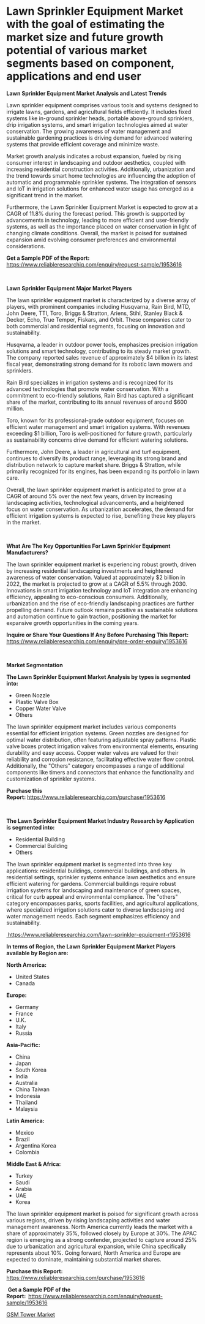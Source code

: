 <p><h1>Lawn Sprinkler Equipment Market with the goal of estimating the market size and future growth potential of various market segments based on component, applications and end user</h1></p><p><strong>Lawn Sprinkler Equipment Market Analysis and Latest Trends</strong></p>
<p><p>Lawn sprinkler equipment comprises various tools and systems designed to irrigate lawns, gardens, and agricultural fields efficiently. It includes fixed systems like in-ground sprinkler heads, portable above-ground sprinklers, drip irrigation systems, and smart irrigation technologies aimed at water conservation. The growing awareness of water management and sustainable gardening practices is driving demand for advanced watering systems that provide efficient coverage and minimize waste.</p><p>Market growth analysis indicates a robust expansion, fueled by rising consumer interest in landscaping and outdoor aesthetics, coupled with increasing residential construction activities. Additionally, urbanization and the trend towards smart home technologies are influencing the adoption of automatic and programmable sprinkler systems. The integration of sensors and IoT in irrigation solutions for enhanced water usage has emerged as a significant trend in the market.</p><p>Furthermore, the Lawn Sprinkler Equipment Market is expected to grow at a CAGR of 11.8% during the forecast period. This growth is supported by advancements in technology, leading to more efficient and user-friendly systems, as well as the importance placed on water conservation in light of changing climate conditions. Overall, the market is poised for sustained expansion amid evolving consumer preferences and environmental considerations.</p></p>
<p><strong>Get a Sample PDF of the Report:&nbsp;</strong> <a href="https://www.reliableresearchiq.com/enquiry/request-sample/1953616?utm_campaign=2309&utm_medium=2&utm_source=Github&utm_content=ia&utm_term=20022025&utm_id=lawn-sprinkler-equipment">https://www.reliableresearchiq.com/enquiry/request-sample/1953616</a></p>
<p>&nbsp;</p>
<p><strong>Lawn Sprinkler Equipment Major Market Players</strong></p>
<p><p>The lawn sprinkler equipment market is characterized by a diverse array of players, with prominent companies including Husqvarna, Rain Bird, MTD, John Deere, TTI, Toro, Briggs & Stratton, Ariens, Stihl, Stanley Black & Decker, Echo, True Temper, Fiskars, and Orbit. These companies cater to both commercial and residential segments, focusing on innovation and sustainability.</p><p>Husqvarna, a leader in outdoor power tools, emphasizes precision irrigation solutions and smart technology, contributing to its steady market growth. The company reported sales revenue of approximately $4 billion in its latest fiscal year, demonstrating strong demand for its robotic lawn mowers and sprinklers.</p><p>Rain Bird specializes in irrigation systems and is recognized for its advanced technologies that promote water conservation. With a commitment to eco-friendly solutions, Rain Bird has captured a significant share of the market, contributing to its annual revenues of around $600 million.</p><p>Toro, known for its professional-grade outdoor equipment, focuses on efficient water management and smart irrigation systems. With revenues exceeding $1 billion, Toro is well-positioned for future growth, particularly as sustainability concerns drive demand for efficient watering solutions.</p><p>Furthermore, John Deere, a leader in agricultural and turf equipment, continues to diversify its product range, leveraging its strong brand and distribution network to capture market share. Briggs & Stratton, while primarily recognized for its engines, has been expanding its portfolio in lawn care.</p><p>Overall, the lawn sprinkler equipment market is anticipated to grow at a CAGR of around 5% over the next few years, driven by increasing landscaping activities, technological advancements, and a heightened focus on water conservation. As urbanization accelerates, the demand for efficient irrigation systems is expected to rise, benefiting these key players in the market.</p></p>
<p>&nbsp;</p>
<p><strong>What Are The Key Opportunities For Lawn Sprinkler Equipment Manufacturers?</strong></p>
<p><p>The lawn sprinkler equipment market is experiencing robust growth, driven by increasing residential landscaping investments and heightened awareness of water conservation. Valued at approximately $2 billion in 2022, the market is projected to grow at a CAGR of 5.5% through 2030. Innovations in smart irrigation technology and IoT integration are enhancing efficiency, appealing to eco-conscious consumers. Additionally, urbanization and the rise of eco-friendly landscaping practices are further propelling demand. Future outlook remains positive as sustainable solutions and automation continue to gain traction, positioning the market for expansive growth opportunities in the coming years.</p></p>
<p><strong>Inquire or Share Your Questions If Any Before Purchasing This Report:</strong> <a href="https://www.reliableresearchiq.com/enquiry/pre-order-enquiry/1953616?utm_campaign=2309&utm_medium=2&utm_source=Github&utm_content=ia&utm_term=20022025&utm_id=lawn-sprinkler-equipment">https://www.reliableresearchiq.com/enquiry/pre-order-enquiry/1953616</a></p>
<p>&nbsp;</p>
<p><strong>Market Segmentation</strong></p>
<p><strong>The Lawn Sprinkler Equipment Market Analysis by types is segmented into:</strong></p>
<p><ul><li>Green Nozzle</li><li>Plastic Valve Box</li><li>Copper Water Valve</li><li>Others</li></ul></p>
<p><p>The lawn sprinkler equipment market includes various components essential for efficient irrigation systems. Green nozzles are designed for optimal water distribution, often featuring adjustable spray patterns. Plastic valve boxes protect irrigation valves from environmental elements, ensuring durability and easy access. Copper water valves are valued for their reliability and corrosion resistance, facilitating effective water flow control. Additionally, the "Others" category encompasses a range of additional components like timers and connectors that enhance the functionality and customization of sprinkler systems.</p></p>
<p><strong>Purchase this Report:&nbsp;</strong><a href="https://www.reliableresearchiq.com/purchase/1953616?utm_campaign=2309&utm_medium=2&utm_source=Github&utm_content=ia&utm_term=20022025&utm_id=lawn-sprinkler-equipment">https://www.reliableresearchiq.com/purchase/1953616</a></p>
<p>&nbsp;</p>
<p><strong>The Lawn Sprinkler Equipment Market Industry Research by Application is segmented into:</strong></p>
<p><ul><li>Residential Building</li><li>Commercial Building</li><li>Others</li></ul></p>
<p><p>The lawn sprinkler equipment market is segmented into three key applications: residential buildings, commercial buildings, and others. In residential settings, sprinkler systems enhance lawn aesthetics and ensure efficient watering for gardens. Commercial buildings require robust irrigation systems for landscaping and maintenance of green spaces, critical for curb appeal and environmental compliance. The "others" category encompasses parks, sports facilities, and agricultural applications, where specialized irrigation solutions cater to diverse landscaping and water management needs. Each segment emphasizes efficiency and sustainability.</p></p>
<p><a href="https://www.reliableresearchiq.com/lawn-sprinkler-equipment-r1953616?utm_campaign=2309&utm_medium=2&utm_source=Github&utm_content=ia&utm_term=20022025&utm_id=lawn-sprinkler-equipment">&nbsp;https://www.reliableresearchiq.com/lawn-sprinkler-equipment-r1953616</a></p>
<p><strong>In terms of Region, the Lawn Sprinkler Equipment Market Players available by Region are:</strong></p>
<p>
    <p> <strong> North America: </strong>
        <ul>
            <li>United States</li>
            <li>Canada</li>
        </ul>
        </p> 
    <p> <strong> Europe: </strong>
        <ul>
            <li>Germany</li>
            <li>France</li>
            <li>U.K.</li>
            <li>Italy</li>
            <li>Russia</li>
        </ul>
        </p> 
    <p> <strong> Asia-Pacific: </strong>
        <ul>
            <li>China</li>
            <li>Japan</li>
            <li>South Korea</li>
            <li>India</li>
            <li>Australia</li>
            <li>China Taiwan</li>
            <li>Indonesia</li>
            <li>Thailand</li>
            <li>Malaysia</li>
        </ul>
        </p> 
    <p> <strong> Latin America: </strong>
        <ul>
            <li>Mexico</li>
            <li>Brazil</li>
            <li>Argentina Korea</li>
            <li>Colombia</li>
        </ul>
        </p> 
    <p> <strong> Middle East & Africa: </strong>
        <ul>
            <li>Turkey</li>
            <li>Saudi</li>
            <li>Arabia</li>
            <li>UAE</li>
            <li>Korea</li>
        </ul>
    </p>
    </p>
<p><p>The lawn sprinkler equipment market is poised for significant growth across various regions, driven by rising landscaping activities and water management awareness. North America currently leads the market with a share of approximately 35%, followed closely by Europe at 30%. The APAC region is emerging as a strong contender, projected to capture around 25% due to urbanization and agricultural expansion, while China specifically represents about 10%. Going forward, North America and Europe are expected to dominate, maintaining substantial market shares.</p></p>
<p><strong>Purchase this Report: </strong><a href="https://www.reliableresearchiq.com/purchase/1953616?utm_campaign=2309&utm_medium=2&utm_source=Github&utm_content=ia&utm_term=20022025&utm_id=lawn-sprinkler-equipment">https://www.reliableresearchiq.com/purchase/1953616</a></p>
<p>&nbsp;<strong>Get a Sample PDF of the Report:&nbsp;&nbsp;</strong><a href="https://www.reliableresearchiq.com/enquiry/request-sample/1953616?utm_campaign=2309&utm_medium=2&utm_source=Github&utm_content=ia&utm_term=20022025&utm_id=lawn-sprinkler-equipment">https://www.reliableresearchiq.com/enquiry/request-sample/1953616</a></p>
<p><strong></strong></p>
<p><p><a href="https://github.com/triattwood9919/Market-Research-Report-List-1/blob/main/gsm-tower-market.md?utm_campaign=2309&utm_medium=2&utm_source=Github&utm_content=ia&utm_term=20022025&utm_id=lawn-sprinkler-equipment">GSM Tower Market</a></p></p>